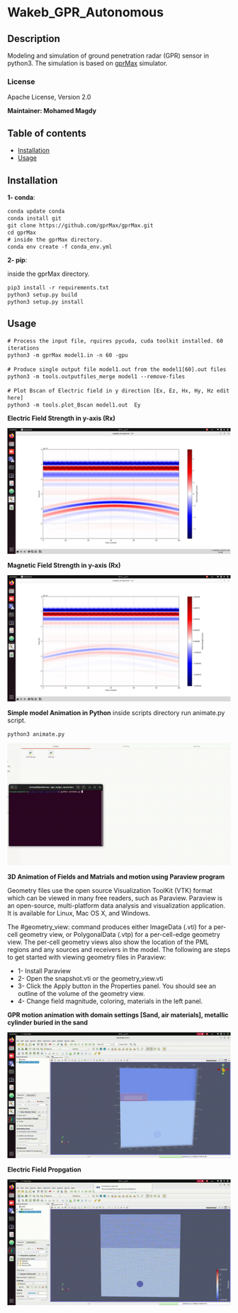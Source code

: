 # Wakeb_GPR_Autonomous

## Description

Modeling and simulation of ground penetration radar (GPR) sensor in python3.
The simulation is based on [gprMax](https://github.com/gprMax/gprMax) simulator.

### License

Apache License, Version 2.0

**Maintainer: Mohamed Magdy<br />**

## Table of contents

* [Installation](#Installation)
* [Usage](#Usage)


## Installation

**1- conda**:

```
conda update conda
conda install git
git clone https://github.com/gprMax/gprMax.git
cd gprMax
# inside the gprMax directory.
conda env create -f conda_env.yml
```

**2- pip**:

inside the gprMax directory.
```
pip3 install -r requirements.txt
python3 setup.py build
python3 setup.py install
```

## Usage

```
# Process the input file, rquires pycuda, cuda toolkit installed. 60 iterations
python3 -m gprMax model1.in -n 60 -gpu

# Produce single output file model1.out from the model1[60].out files
python3 -m tools.outputfiles_merge model1 --remove-files

# Plot Bscan of Electric field in y direction [Ex, Ez, Hx, Hy, Hz edit here]
python3 -m tools.plot_Bscan model1.out  Ey
```
**Electric Field Strength in y-axis (Rx)**

![output4](./imgs/BscanEy.png)

**Magnetic Field Strength in y-axis (Rx)**

![output5](./imgs/BscanHy.png)


**Simple model Animation in Python**
inside scripts directory run animate.py script.
```
python3 animate.py
```

![output3](./imgs/output3.gif)

**3D Animation of Fields and Matrials and motion using Paraview program**

Geometry files use the open source Visualization ToolKit (VTK) format which can be viewed in many free readers, such as Paraview. Paraview is an open-source, multi-platform data analysis and visualization application. It is available for Linux, Mac OS X, and Windows.

The #geometry_view: command produces either ImageData (.vti) for a per-cell geometry view, or PolygonalData (.vtp) for a per-cell-edge geometry view. The per-cell geometry views also show the location of the PML regions and any sources and receivers in the model. The following are steps to get started with viewing geometry files in Paraview:


* 1- Install Paraview
* 2- Open the snapshot.vti or the geometry_view.vti
* 3- Click the Apply button in the Properties panel. You should see an outline of the volume of the geometry view.
* 4- Change field magnitude, coloring, materials in the left panel.

**GPR motion animation with domain settings [Sand, air materials], metallic cylinder buried in the sand**

![output1](./imgs/output1.gif)

**Electric Field Propgation**

![output2](./imgs/output2.gif)
